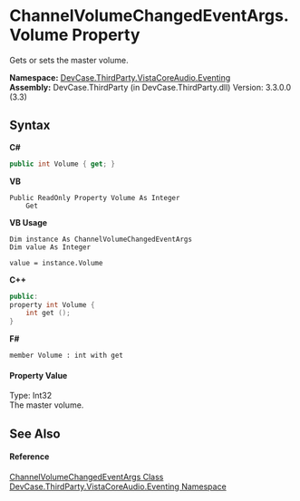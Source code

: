 # ChannelVolumeChangedEventArgs.Volume Property 
 

Gets or sets the master volume.

**Namespace:**&nbsp;<a href="N_DevCase_ThirdParty_VistaCoreAudio_Eventing">DevCase.ThirdParty.VistaCoreAudio.Eventing</a><br />**Assembly:**&nbsp;DevCase.ThirdParty (in DevCase.ThirdParty.dll) Version: 3.3.0.0 (3.3)

## Syntax

**C#**<br />
``` C#
public int Volume { get; }
```

**VB**<br />
``` VB
Public ReadOnly Property Volume As Integer
	Get
```

**VB Usage**<br />
``` VB Usage
Dim instance As ChannelVolumeChangedEventArgs
Dim value As Integer

value = instance.Volume

```

**C++**<br />
``` C++
public:
property int Volume {
	int get ();
}
```

**F#**<br />
``` F#
member Volume : int with get

```


#### Property Value
Type: Int32<br />The master volume.

## See Also


#### Reference
<a href="T_DevCase_ThirdParty_VistaCoreAudio_Eventing_ChannelVolumeChangedEventArgs">ChannelVolumeChangedEventArgs Class</a><br /><a href="N_DevCase_ThirdParty_VistaCoreAudio_Eventing">DevCase.ThirdParty.VistaCoreAudio.Eventing Namespace</a><br />